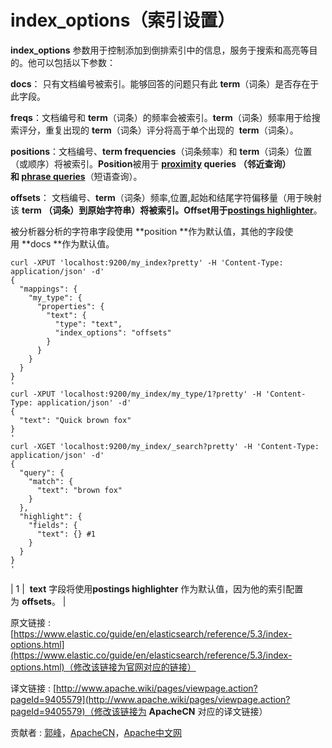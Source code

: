 # index_options（索引设置）

**index_options** 参数用于控制添加到倒排索引中的信息，服务于搜索和高亮等目的。他可以包括以下参数：

**docs**： 只有文档编号被索引。能够回答的问题只有此 **term**（词条）是否存在于此字段。

**freqs**：文档编号和 **term**（词条）的频率会被索引。**term**（词条）频率用于给搜索评分，重复出现的 **term**（词条）评分将高于单个出现的  **term**（词条）。

**positions**：文档编号、**term frequencies**（词条频率）和 **term**（词条）位置（或顺序）将被索引。**Position**被用于 **[proximity](https://www.elastic.co/guide/en/elasticsearch/reference/5.3/query-dsl-match-query-phrase.html "Match Phrase Query") queries **（邻近查询）和** [phrase queries](https://www.elastic.co/guide/en/elasticsearch/reference/5.3/query-dsl-match-query-phrase.html "Match Phrase Query")**（短语查询）。

**offsets**： 文档编号、**term**（词条）频率,位置,起始和结尾字符偏移量（用于映射该 **term **（词条）到原始字符串）将被索引。**Offset**用于**[postings highlighter](https://www.elastic.co/guide/en/elasticsearch/reference/5.3/search-request-highlighting.html#postings-highlighter "Postings highlighter")**。

被分析器分析的字符串字段使用 **position **作为默认值，其他的字段使用 **docs **作为默认值。

```
curl -XPUT 'localhost:9200/my_index?pretty' -H 'Content-Type: application/json' -d'
{
  "mappings": {
    "my_type": {
      "properties": {
        "text": {
          "type": "text",
          "index_options": "offsets"
        }
      }
    }
  }
}
'
curl -XPUT 'localhost:9200/my_index/my_type/1?pretty' -H 'Content-Type: application/json' -d'
{
  "text": "Quick brown fox"
}
'
curl -XGET 'localhost:9200/my_index/_search?pretty' -H 'Content-Type: application/json' -d'
{
  "query": {
    "match": {
      "text": "brown fox"
    }
  },
  "highlight": {
    "fields": {
      "text": {} #1
    }
  }
}
'

```

| 1 |  **text** 字段将使用**postings highlighter** 作为默认值，因为他的索引配置为 **offsets**。 |

原文链接 : [https://www.elastic.co/guide/en/elasticsearch/reference/5.3/index-options.html](https://www.elastic.co/guide/en/elasticsearch/reference/5.3/index-options.html)（修改该链接为官网对应的链接）

译文链接 : [http://www.apache.wiki/pages/viewpage.action?pageId=9405579](http://www.apache.wiki/pages/viewpage.action?pageId=9405579)（修改该链接为 **ApacheCN** 对应的译文链接）

贡献者 : [郭峰](/display/~guofeng)，[ApacheCN](/display/~apachecn)，[Apache中文网](/display/~apachechina)